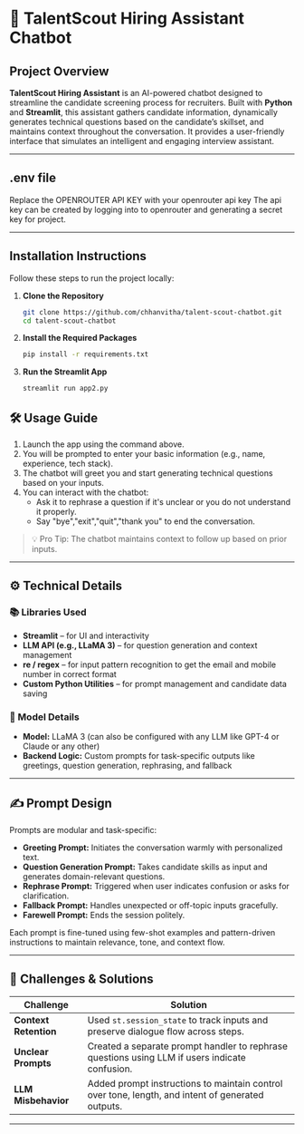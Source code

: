 
# 🤖 TalentScout Hiring Assistant Chatbot

##  Project Overview

**TalentScout Hiring Assistant** is an AI-powered chatbot designed to streamline the candidate screening process for recruiters. Built with **Python** and **Streamlit**, this assistant gathers candidate information, dynamically generates technical questions based on the candidate’s skillset, and maintains context throughout the conversation. It provides a user-friendly interface that simulates an intelligent and engaging interview assistant.

---
##  .env file 

Replace the OPENROUTER API KEY with your openrouter api key 
The api key can be created by logging into to openrouter and generating a secret key for project.

---
##  Installation Instructions

Follow these steps to run the project locally:

1. **Clone the Repository**
   ```bash
   git clone https://github.com/chhanvitha/talent-scout-chatbot.git
   cd talent-scout-chatbot
   ```

3. **Install the Required Packages**
   ```bash
   pip install -r requirements.txt
   ```

4. **Run the Streamlit App**
   ```bash
   streamlit run app2.py
   ```



## 🛠️ Usage Guide

1. Launch the app using the command above.
2. You will be prompted to enter your basic information (e.g., name, experience, tech stack).
3. The chatbot will greet you and start generating technical questions based on your inputs.
4. You can interact with the chatbot:
   - Ask it to rephrase a question if it's unclear or you do not understand it properly.
   - Say "bye","exit","quit","thank you"  to end the conversation.

> 💡 Pro Tip: The chatbot maintains context to follow up based on prior inputs.

---

## ⚙️ Technical Details

### 📚 Libraries Used
- **Streamlit** – for UI and interactivity
- **LLM API (e.g., LLaMA 3)** – for question generation and context management
- **re / regex** – for input pattern recognition to get the email and mobile number in correct format
- **Custom Python Utilities** – for prompt management and candidate data saving

### 🧠 Model Details
- **Model:** LLaMA 3 (can also be configured with any LLM like GPT-4 or Claude or any other)
- **Backend Logic:** Custom prompts for task-specific outputs like greetings, question generation, rephrasing, and fallback

---

## ✍️ Prompt Design

Prompts are modular and task-specific:
- **Greeting Prompt:** Initiates the conversation warmly with personalized text.
- **Question Generation Prompt:** Takes candidate skills as input and generates domain-relevant questions.
- **Rephrase Prompt:** Triggered when user indicates confusion or asks for clarification.
- **Fallback Prompt:** Handles unexpected or off-topic inputs gracefully.
- **Farewell Prompt:** Ends the session politely.

Each prompt is fine-tuned using few-shot examples and pattern-driven instructions to maintain relevance, tone, and context flow.

---

## 🧩 Challenges & Solutions

| Challenge | Solution |
|----------|----------|
| **Context Retention** | Used `st.session_state` to track inputs and preserve dialogue flow across steps. |
| **Unclear Prompts** | Created a separate prompt handler to rephrase questions using LLM if users indicate confusion. |
| **LLM Misbehavior** | Added prompt instructions to maintain control over tone, length, and intent of generated outputs. |

---

